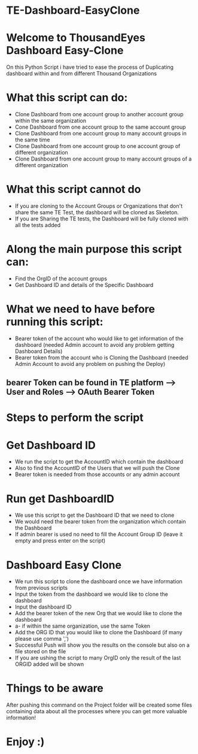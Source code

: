 # TE-Dashboard-EasyClone

# Welcome to ThousandEyes Dashboard Easy-Clone 

On this Python Script i have tried to ease the process of Duplicating dashboard within and from different Thousand Organizations 

# What this script can do:

- Clone Dashboard from one account group to another account group within the same organization 
- Cone Dashboard from one account group to the same account group 
- Clone Dashboard from one account group to many account groups in the same time 
- Clone Dashboard from one account group to one account group of different organization
- Clone Dashboard from one account group to many account groups of a different organization 

# What this script cannot do
- If you are cloning to the Account Groups or Organizations that don't share the same TE Test, the dashboard will be cloned as Skeleton. 
- If you are Sharing the TE tests, the Dashboard will be fully cloned with all the tests added

# Along the main purpose this script can: 
- Find the OrgID of the account groups 
- Get Dashboard ID and details of the Specific Dashboard 

# What we need to have before running this script:
- Bearer token of the account who would like to get information of the dashboard (needed Admin account to avoid any problem getting Dashboard Details)
- Bearer token from the account who is Cloning the Dashboard (needed Admin Account to avoid any problem on pushing the Deploy)

## bearer Token can be found in TE platform --> User and Roles --> OAuth Bearer Token

# Steps to perform the script 

# Get Dashboard ID 
-  We run the script to get the AccountID which contain the dashboard 
-  Also to find the AccountID of the Users that we will push the Clone 
-  Bearer token is needed from those accounts or any admin account 

# Run get DashboardID
- We use this script to get the Dashboard ID that we need to clone 
- We would need the bearer token from the organization which contain the Dashboard
- If admin bearer is used no need to fill the Account Group ID (leave it empty and press enter on the script)

# Dashboard Easy Clone 
- We run this script to clone the dashboard once we have information from previous scripts 
- Input the token from the dashboard we would like to clone the dashboard 
- Input the dashboard ID 
- Add the bearer token of the new Org that we would like to clone the dashboard 
-  a- if within the same organization, use the same Token 
- Add the ORG ID that you would like to clone the Dashboard (if many please use comma ',')
- Successful Push will show you the results on the console but also on a file stored on the file 
- If you are ushing the script to many OrgID only the result of the last ORGID added will be shown 

# Things to be aware
After pushing this command on the Project folder will be created some files containing data about all the processes where you can get more valuable information!

# Enjoy :) 



